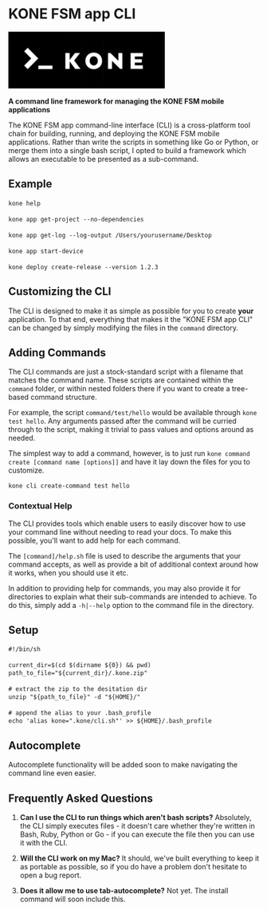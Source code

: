 # KONE FSM app CLI

![](img/kone-cli-icon.png)

**A command line framework for managing the KONE FSM mobile applications**

The KONE FSM app command-line interface (CLI) is a cross-platform tool chain for 
building, running, and deploying the KONE FSM mobile applications. Rather than 
write the scripts in something like Go or Python, or merge them into a single 
bash script, I opted to build a framework which allows an executable to be presented 
as a sub-command.

## Example

```
kone help

kone app get-project --no-dependencies

kone app get-log --log-output /Users/yourusername/Desktop

kone app start-device

kone deploy create-release --version 1.2.3
```

## Customizing the CLI
The CLI is designed to make it as simple as possible for you to create **your** application.
To that end, everything that makes it the "KONE FSM app CLI" can be changed by simply modifying
the files in the `command` directory.

## Adding Commands
The CLI commands are just a stock-standard script with a filename that matches the command name.
These scripts are contained within the `command` folder, or within nested folders there if you want
to create a tree-based command structure.

For example, the script `command/test/hello` would be available through `kone test hello`. Any arguments
passed after the command will be curried through to the script, making it trivial to pass values and
options around as needed.

The simplest way to add a command, however, is to just run `kone command create [command name [options]]`
and have it lay down the files for you to customize.

```
kone cli create-command test hello
```

### Contextual Help
The CLI provides tools which enable users to easily discover how to use your command line without
needing to read your docs. To make this possible, you'll want to add help for each command.

The `[command]/help.sh` file is used to describe the arguments that your command accepts, as well as
provide a bit of additional context around how it works, when you should use it etc.

In addition to providing help for commands, you may also provide it for directories to explain what
their sub-commands are intended to achieve. To do this, simply add a `-h|--help` option to the
command file in the directory.

## Setup

```
#!/bin/sh

current_dir=$(cd $(dirname ${0}) && pwd)
path_to_file="${current_dir}/.kone.zip"

# extract the zip to the desitation dir
unzip "${path_to_file}" -d "${HOME}/"

# append the alias to your .bash_profile
echo 'alias kone=".kone/cli.sh"' >> ${HOME}/.bash_profile
```

## Autocomplete
Autocomplete functionality will be added soon to make navigating the command line even easier.

## Frequently Asked Questions

1. **Can I use the CLI to run things which aren't bash scripts?**
   Absolutely, the CLI simply executes files - it doesn't care whether they're written in Bash, Ruby,
   Python or Go - if you can execute the file then you can use it with the CLI.

2. **Will the CLI work on my Mac?**
   It should, we've built everything to keep it as portable as possible, so if you do have a problem
   don't hesitate to open a bug report.

3. **Does it allow me to use tab-autocomplete?**
   Not yet. The install command will soon include this.